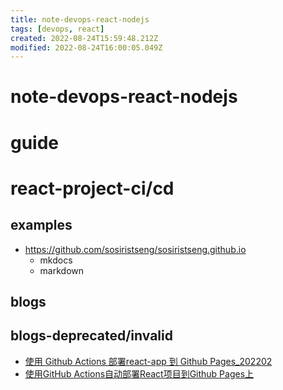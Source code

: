 ```yaml
---
title: note-devops-react-nodejs
tags: [devops, react]
created: 2022-08-24T15:59:48.212Z
modified: 2022-08-24T16:00:05.049Z
---
```


# note-devops-react-nodejs

# guide

# react-project-ci/cd

## examples

- https://github.com/sosiristseng/sosiristseng.github.io
  - mkdocs
  - markdown

## blogs

## blogs-deprecated/invalid

- [使用 Github Actions 部署react-app 到 Github Pages_202202](https://segmentfault.com/a/1190000041449997)
- [使用GitHub Actions自动部署React项目到Github Pages上](https://juejin.cn/post/6844904169514467335)
